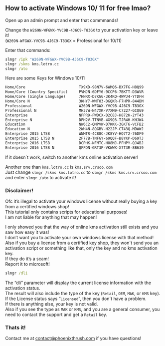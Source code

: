 ## How to activate Windows 10/ 11 for free lmao?

Open up an admin prompt and enter that commmands!

Change the ```W269N-WFGWX-YVC9B-4J6C9-T83GX``` to your activation key or leave it! <br/>
(```W269N-WFGWX-YVC9B-4J6C9-T83GX``` = Professional for 10/11)

Enter that commands:

```cmd
slmgr /ipk "W269N-WFGWX-YVC9B-4J6C9-T83GX"
slmgr /skms kms.lotro.cc
slmgr /ato
```

Here are some Keys for Windows 10/11

```markdown
Home/Core                        TX9XD-98N7V-6WMQ6-BX7FG-H8Q99
Home/Core (Country Specific)     PVMJN-6DFY6-9CCP6-7BKTT-D3WVR
Home/Core (Single Language)      7HNRX-D7KGG-3K4RQ-4WPJ4-YTDFH
Home/Core N                      3KHY7-WNT83-DGQKR-F7HPR-844BM
Professional                     W269N-WFGWX-YVC9B-4J6C9-T83GX
Professional N                   MH37W-N47XK-V7XM9-C7227-GCQG9
Enterprise                       NPPR9-FWDCX-D2C8J-H872K-2YT43
Enterprise N                     DPH2V-TTNVB-4X9Q3-TJR4H-KHJW4
Education                        NW6C2-QMPVW-D7KKK-3GKT6-VCFB2
Education N                      2WH4N-8QGBV-H22JP-CT43Q-MDWWJ
Enterprise 2015 LTSB             WNMTR-4C88C-JK8YV-HQ7T2-76DF9
Enterprise 2015 LTSB N           2F77B-TNFGY-69QQF-B8YKP-D69TJ
Enterprise 2016 LTSB             DCPHK-NFMTC-H88MJ-PFHPY-QJ4BJ
Enterprise 2016 LTSB N           QFFDN-GRT3P-VKWWX-X7T3R-8B639
```

If it doesn´t work, switch to another kms online activation server!

Another one than ```kms.lotro.cc``` is ```kms.srv.crsoo.com``` <br/>
Just change ```slmgr /skms kms.lotro.cc``` to ```slmgr /skms kms.srv.crsoo.com``` and enter ```slmgr /ato``` to activate it!

### Disclaimer!

Ofc it’s illegal to activate your windows license without really buying a key from a certified windows shop! <br/>
This tutorial only contains scripts for educational purposes! <br/>
I am not liable for anything that may happen!

I only showed you that the way of online kms activation still exists and you saw how easy it was! <br/>
I don’t want you to activate your own windows license with that method! <br/>
Also if you buy a license from a certified key shop, they won´t send you an activation script or something like that, only the key and no kms activation key. <br/>
If they do it’s a scam! <br/>
Report it to microsoft!

```cmd
slmgr /dli
```

The “dli” parameter will display the current license information with the activation status. <br/>
The result will also include the type of the key (```Retail```, ```OEM```, ```MAK```, or ```KMS``` key). <br/>
If the License status says “```Licensed```”, then you don´t have a problem. <br/>
If there is anything else, your key is not valid. <br/>
Also if you see the type as ```MAK``` or ```KMS```, and you are a general consumer, you need to contact the support and get a ```Retail``` key.

### Thats it!

Contact me at [contact@phoenixthrush.com](mailto:contact@phoenixthrush.com) if you have questions!
